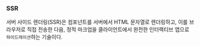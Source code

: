 ### SSR

서버 사이드 렌더링(SSR)은 컴포넌트를 서버에서 HTML 문자열로 렌더링하고, 이를 브라우저로 직접 전송한 다음, 정적 마크업을 클라이언트에서 완전한 인터랙티브 앱으로 `하이드레이션`하는 기술이다.
